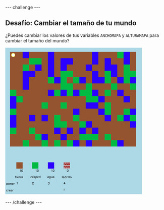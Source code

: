 --- challenge ---

## Desafío: Cambiar el tamaño de tu mundo

¿Puedes cambiar los valores de tus variables `ANCHOMAPA` y `ALTURAMAPA` para cambiar el tamaño del mundo?

![captura de pantalla](images/craft-mapsize.png)

--- /challenge ---